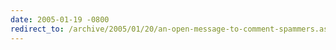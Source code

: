 ```yaml
---
date: 2005-01-19 -0800
redirect_to: /archive/2005/01/20/an-open-message-to-comment-spammers.aspx/
---
```

